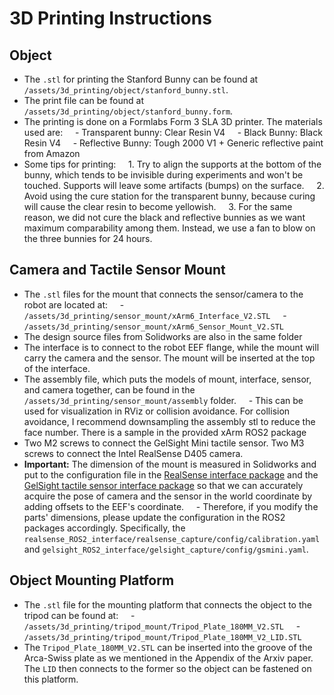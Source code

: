 # 3D Printing Instructions

## Object
- The `.stl` for printing the Stanford Bunny can be found at `/assets/3d_printing/object/stanford_bunny.stl`.
- The print file can be found at `/assets/3d_printing/object/stanford_bunny.form`.
- The printing is done on a Formlabs Form 3 SLA 3D printer. The materials used are: 
    - Transparent bunny: Clear Resin V4
    - Black Bunny: Black Resin V4
    - Reflective Bunny: Tough 2000 V1 + Generic reflective paint from Amazon
- Some tips for printing:
    1. Try to align the supports at the bottom of the bunny, which tends to be invisible during experiments and won't be touched. Supports will leave some artifacts (bumps) on the surface.
    2. Avoid using the cure station for the transparent bunny, because curing will cause the clear resin to become yellowish.
    3. For the same reason, we did not cure the black and reflective bunnies as we want maximum comparability among them. Instead, we use a fan to blow on the three bunnies for 24 hours.

## Camera and Tactile Sensor Mount
- The `.stl` files for the mount that connects the sensor/camera to the robot are located at:
    - `/assets/3d_printing/sensor_mount/xArm6_Interface_V2.STL`
    - `/assets/3d_printing/sensor_mount/xArm6_Sensor_Mount_V2.STL`
- The design source files from Solidworks are also in the same folder
- The interface is to connect to the robot EEF flange, while the mount will carry the camera and the sensor. The mount will be inserted at the top of the interface.
- The assembly file, which puts the models of mount, interface, sensor, and camera together, can be found in the `/assets/3d_printing/sensor_mount/assembly` folder.
    - This can be used for visualization in RViz or collision avoidance. For collision avoidance, I recommend downsampling the assembly stl to reduce the face number. There is a sample in the provided xArm ROS2 package
- Two M2 screws to connect the GelSight Mini tactile sensor. Two M3 screws to connect the Intel RealSense D405 camera.
- **Important:** The dimension of the mount is measured in Solidworks and put to the configuration file in the [RealSense interface package](https://github.com/ai4ce/realsense_ROS2_interface) and the [GelSight tactile sensor interface package](https://github.com/ai4ce/gelsight_ROS2_interface) so that we can accurately acquire the pose of camera and the sensor in the world coordinate by adding offsets to the EEF's coordinate.
    - Therefore, if you modify the parts' dimensions, please update the configuration in the ROS2 packages accordingly. Specifically, the `realsense_ROS2_interface/realsense_capture/config/calibration.yaml` and `gelsight_ROS2_interface/gelsight_capture/config/gsmini.yaml`.

## Object Mounting Platform
- The `.stl` file for the mounting platform that connects the object to the tripod can be found at:
    - `/assets/3d_printing/tripod_mount/Tripod_Plate_180MM_V2.STL`
    - `/assets/3d_printing/tripod_mount/Tripod_Plate_180MM_V2_LID.STL`
- The `Tripod_Plate_180MM_V2.STL` can be inserted into the groove of the Arca-Swiss plate as we mentioned in the Appendix of the Arxiv paper. The `LID` then connects to the former so the object can be fastened on this platform.